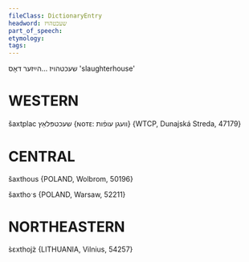 ```yaml
---
fileClass: DictionaryEntry
headword: שעכטהויז
part_of_speech: 
etymology: 
tags: 
---
```

שעכטהויז
…הײַזער
דאָס
'slaughterhouse'

WESTERN
========

šaxtplac שעכטפּלאַץ {ɴᴏᴛᴇ: וועגן עופֿות} {WTCP, Dunajská Streda, 47179}

CENTRAL
========

šaxthous {POLAND, Wolbrom, 50196}

šaxthoˑs {POLAND, Warsaw, 52211}

NORTHEASTERN
==============

s̀ɛxthojz̀ {LITHUANIA, Vilnius, 54257}
